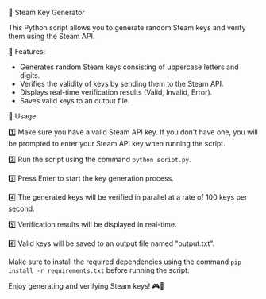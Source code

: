 🔑 Steam Key Generator

This Python script allows you to generate random Steam keys and verify them using the Steam API.

🚀 Features:

- Generates random Steam keys consisting of uppercase letters and digits.
- Verifies the validity of keys by sending them to the Steam API.
- Displays real-time verification results (Valid, Invalid, Error).
- Saves valid keys to an output file.

📝 Usage:

1️⃣ Make sure you have a valid Steam API key. If you don't have one, you will be prompted to enter your Steam API key when running the script.

2️⃣ Run the script using the command `python script.py`.

3️⃣ Press Enter to start the key generation process.

4️⃣ The generated keys will be verified in parallel at a rate of 100 keys per second.

5️⃣ Verification results will be displayed in real-time.

6️⃣ Valid keys will be saved to an output file named "output.txt".

Make sure to install the required dependencies using the command `pip install -r requirements.txt` before running the script.

Enjoy generating and verifying Steam keys! 🎮🔑

